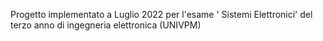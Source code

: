 Progetto implementato a Luglio 2022 per l'esame ' Sistemi Elettronici' del terzo anno di ingegneria elettronica (UNIVPM)
